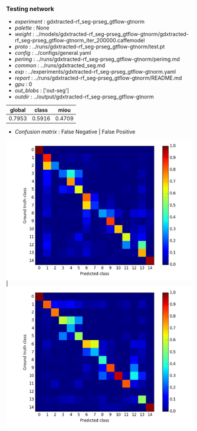 ### Testing network
- *experiment* : gdxtracted-rf_seg-prseg_gtflow-gtnorm
- *palette* : None
- *weight* : ../models/gdxtracted-rf_seg-prseg_gtflow-gtnorm/gdxtracted-rf_seg-prseg_gtflow-gtnorm_iter_200000.caffemodel
- *proto* : ../runs/gdxtracted-rf_seg-prseg_gtflow-gtnorm/test.pt
- *config* : ../configs/general.yaml
- *perimg* : ../runs/gdxtracted-rf_seg-prseg_gtflow-gtnorm/perimg.md
- *common* : ../runs/gdxtracted_seg.md
- *exp* : ../experiments/gdxtracted-rf_seg-prseg_gtflow-gtnorm.yaml
- *report* : ../runs/gdxtracted-rf_seg-prseg_gtflow-gtnorm/README.md
- *gpu* : 0
- *out_blobs* : ['out-seg']
- *outdir* : ../output/gdxtracted-rf_seg-prseg_gtflow-gtnorm

global | class | miou
------ | ----- | ----
0.7953 | 0.5916 | 0.4709

- *Confusion matrix* : False Negative | False Positive

![conf_mat_fn](confmat_fn.png) | ![conf_mat_fp](confmat_fp.png)
